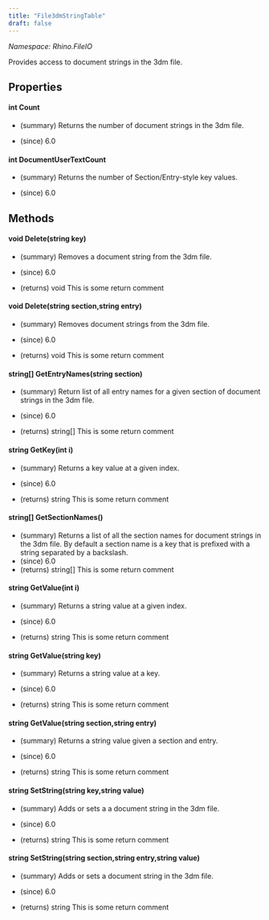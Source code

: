 ```yaml
---
title: "File3dmStringTable"
draft: false
---
```


*Namespace: Rhino.FileIO*

   Provides access to document strings in the 3dm file.
   
## Properties
#### int Count
- (summary) 
     Returns the number of document strings in the 3dm file.
     
- (since) 6.0
#### int DocumentUserTextCount
- (summary) 
     Returns the number of Section/Entry-style key values.
     
- (since) 6.0
## Methods
#### void Delete(string key)
- (summary) 
     Removes a document string from the 3dm file.
     
- (since) 6.0
- (returns) void This is some return comment
#### void Delete(string section,string entry)
- (summary) 
     Removes document strings from the 3dm file.
     
- (since) 6.0
- (returns) void This is some return comment
#### string[] GetEntryNames(string section)
- (summary) 
     Return list of all entry names for a given section of document strings in the 3dm file.
     
- (since) 6.0
- (returns) string[] This is some return comment
#### string GetKey(int i)
- (summary) 
     Returns a key value at a given index.
     
- (since) 6.0
- (returns) string This is some return comment
#### string[] GetSectionNames()
- (summary) 
     Returns a list of all the section names for document strings in the 3dm file.
     By default a section name is a key that is prefixed with a string separated by a backslash.
- (since) 6.0
- (returns) string[] This is some return comment
#### string GetValue(int i)
- (summary) 
     Returns a string value at a given index.
     
- (since) 6.0
- (returns) string This is some return comment
#### string GetValue(string key)
- (summary) 
     Returns a string value at a key.
     
- (since) 6.0
- (returns) string This is some return comment
#### string GetValue(string section,string entry)
- (summary) 
     Returns a string value given a section and entry.
     
- (since) 6.0
- (returns) string This is some return comment
#### string SetString(string key,string value)
- (summary) 
     Adds or sets a a document string in the 3dm file.
     
- (since) 6.0
- (returns) string This is some return comment
#### string SetString(string section,string entry,string value)
- (summary) 
     Adds or sets a document string in the 3dm file.
     
- (since) 6.0
- (returns) string This is some return comment
